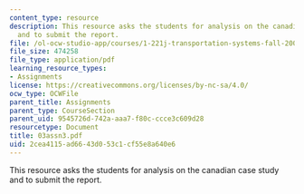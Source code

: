```yaml
---
content_type: resource
description: This resource asks the students for analysis on the canadian case study
  and to submit the report.
file: /ol-ocw-studio-app/courses/1-221j-transportation-systems-fall-2004/2cea4115ad6643d053c1cf55e8a640e6_03assn3.pdf
file_size: 474258
file_type: application/pdf
learning_resource_types:
- Assignments
license: https://creativecommons.org/licenses/by-nc-sa/4.0/
ocw_type: OCWFile
parent_title: Assignments
parent_type: CourseSection
parent_uid: 9545726d-742a-aaa7-f80c-ccce3c609d28
resourcetype: Document
title: 03assn3.pdf
uid: 2cea4115-ad66-43d0-53c1-cf55e8a640e6
---
```

This resource asks the students for analysis on the canadian case study and to submit the report.